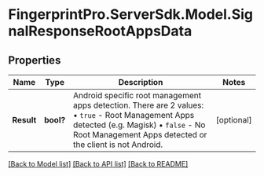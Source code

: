 # FingerprintPro.ServerSdk.Model.SignalResponseRootAppsData
## Properties

Name | Type | Description | Notes
------------ | ------------- | ------------- | -------------
**Result** | **bool?** | Android specific root management apps detection. There are 2 values: • `true` - Root Management Apps detected (e.g. Magisk) • `false` - No Root Management Apps detected or the client is not Android.  | [optional] 

[[Back to Model list]](../README.md#documentation-for-models) [[Back to API list]](../README.md#documentation-for-api-endpoints) [[Back to README]](../README.md)

